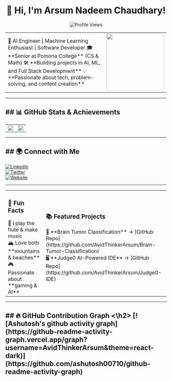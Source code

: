 <h1 align="center">👋 Hi, I'm Arsum Nadeem Chaudhary! </h1>

<p align="center">
  <img src="https://komarev.com/ghpvc/?username=AvidThinkerArsum&color=blue" alt="Profile Views" />
</p>


<table>
  <tr>
    <td>
      🚀 AI Engineer | Machine Learning Enthusiast | Software Developer  
      🎓 **Senior at Pomona College** (CS & Math)  
      🛠 **Building projects in AI, ML, and Full Stack Development**  
      💡 **Passionate about tech, problem-solving, and content creation**  
    </td>
    <td>
      <img src="https://i.imgur.com/JzS9Fq5.gif" width="180px"/>
    </td>
  </tr>
</table>

---

<h2 aligh="center"> ## 📊 GitHub Stats & Achievements  </h2>



<table>
  <tr>
    <td>
      <img src="https://github-readme-stats.vercel.app/api?username=AvidThinkerArsum&show_icons=true&theme=dark" />
    </td>
    <td>
      <img src="https://github-readme-stats.vercel.app/api/top-langs/?username=AvidThinkerArsum&layout=compact&theme=dark" />
    </td>
  </tr>
</table>

---

<h2 aligh="center"> ## 🌍 Connect with Me  </h2>
  
[![LinkedIn](https://img.shields.io/badge/LinkedIn-0A66C2?style=for-the-badge&logo=linkedin&logoColor=white)](https://linkedin.com/in/arsum)  
[![Twitter](https://img.shields.io/badge/Twitter-1DA1F2?style=for-the-badge&logo=twitter&logoColor=white)](https://twitter.com/arsum_n_c)  
[![Website](https://img.shields.io/badge/Website-000000?style=for-the-badge&logo=googlechrome&logoColor=white)](https://arsumnc.com/)  

---

<table>
  <tr>
    <td>
      <h3>🎯 Fun Facts</h3>
      🎵 I play the flute & make music <br>
      🏔 Love both **mountains & beaches** <br>
      🎮 Passionate about **gaming & AI** <br>
    </td>
    <td>
      <h3>📚 Featured Projects</h3>
      🚀 **Brain Tumor Classification** → [GitHub Repo](https://github.com/AvidThinkerArsum/Brain-Tumor-Classification) <br>
      🖥 **Judge0 AI-Powered IDE** → [GitHub Repo](https://github.com/AvidThinkerArsum/Judge0-IDE) <br>
    </td>
  </tr>
</table>

---

<h2 aligh="center"> ## 🔥 GitHub Contribution Graph  <\h2>
[![Ashutosh's github activity graph](https://github-readme-activity-graph.vercel.app/graph?username=AvidThinkerArsum&theme=react-dark)](https://github.com/ashutosh00710/github-readme-activity-graph)

